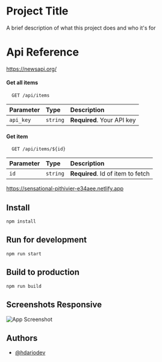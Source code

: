 # Project Title

A brief description of what this project does and who it's for

# Api Reference

https://newsapi.org/

#### Get all items

```http
  GET /api/items
```

| Parameter | Type     | Description                |
| :-------- | :------- | :------------------------- |
| `api_key` | `string` | **Required**. Your API key |

#### Get item

```http
  GET /api/items/${id}
```

| Parameter | Type     | Description                       |
| :-------- | :------- | :-------------------------------- |
| `id`      | `string` | **Required**. Id of item to fetch |

https://sensational-pithivier-e34aee.netlify.app

## Install

```
npm install
```

## Run for development

```
npm run start
```

## Build to production

```
npm run build
```

## Screenshots Responsive

![App Screenshot](https://github.com/hdarioDev/assets/blob/main/News.png?raw=true)

## Authors

- [@hdariodev](https://www.hdariodev.com)
